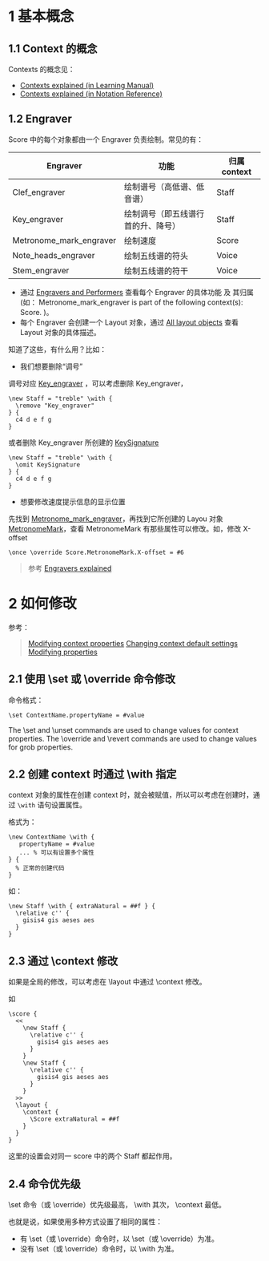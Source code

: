 # 1 基本概念

## 1.1 Context 的概念

Contexts 的概念见：
* [Contexts explained (in Learning Manual)](http://lilypond.org/doc/v2.18/Documentation/learning/contexts-explained)
* [Contexts explained (in Notation Reference)](http://lilypond.org/doc/v2.18/Documentation/notation/contexts-explained)

## 1.2 Engraver

Score 中的每个对象都由一个 Engraver 负责绘制。常见的有：

| Engraver | 功能 | 归属 context |
| --- | --- | --- |
| Clef_engraver | 绘制谱号（高低谱、低音谱） | Staff |
| Key_engraver | 绘制调号（即五线谱行首的升、降号） | Staff |
| Metronome_mark_engraver | 绘制速度 | Score |
| Note_heads_engraver  | 绘制五线谱的符头 | Voice| 
| Stem_engraver  | 绘制五线谱的符干 | Voice |

* 通过 [Engravers and Performers](http://lilypond.org/doc/v2.18/Documentation/internals/engravers-and-performers) 查看每个 Engraver 的具体功能 及 其归属 (如： Metronome_mark_engraver is part of the following context(s): Score. )。
* 每个 Engraver 会创建一个 Layout 对象，通过 [All layout objects](http://lilypond.org/doc/v2.18/Documentation/internals/all-layout-objects) 查看 Layout 对象的具体描述。


知道了这些，有什么用？比如：

* 我们想要删除“调号”

调号对应 [Key_engraver](http://lilypond.org/doc/v2.18/Documentation/internals/key_005fengraver) ，可以考虑删除 Key_engraver，

```
\new Staff = "treble" \with {
  \remove "Key_engraver"
} {
  c4 d e f g
}
```

或者删除 Key_engraver 所创建的 [KeySignature](http://lilypond.org/doc/v2.18/Documentation/internals/keysignature)

```
\new Staff = "treble" \with {
  \omit KeySignature
} {
  c4 d e f g
}
```

* 想要修改速度提示信息的显示位置

先找到 [Metronome_mark_engraver](http://lilypond.org/doc/v2.18/Documentation/internals/metronome_005fmark_005fengraver)，再找到它所创建的 Layou 对象 [MetronomeMark](http://lilypond.org/doc/v2.18/Documentation/internals/metronomemark)，查看 MetronomeMark 有那些属性可以修改。如，修改 X-offset 

```
\once \override Score.MetronomeMark.X-offset = #6
```

> 参考 [Engravers explained](http://lilypond.org/doc/v2.18/Documentation/learning/engravers-explained)


# 2 如何修改

参考： 
> [Modifying context properties](http://lilypond.org/doc/v2.18/Documentation/learning/modifying-context-properties)
> [Changing context default settings](http://lilypond.org/doc/v2.18/Documentation/notation/changing-context-default-settings)
> [Modifying properties](http://lilypond.org/doc/v2.18/Documentation/notation/modifying-properties.en.html)

## 2.1 使用 \set 或 \override 命令修改

命令格式：
```
\set ContextName.propertyName = #value
```

The \set and \unset commands are used to change values for context properties. The \override and \revert commands are used to change values for grob properties. 

## 2.2 创建 context 时通过 \with 指定

context 对象的属性在创建 context 时，就会被赋值，所以可以考虑在创建时，通过 `\with` 语句设置属性。

格式为：

```
\new ContextName \with {
   propertyName = #value
   ... % 可以有设置多个属性
} {
  % 正常的创建代码
}
```

如：

```
\new Staff \with { extraNatural = ##f } {
  \relative c'' {
    gisis4 gis aeses aes
  }
}
```

## 2.3 通过 \context 修改

如果是全局的修改，可以考虑在 \layout 中通过 \context 修改。

如

```
\score {
  <<
    \new Staff {
      \relative c'' {
        gisis4 gis aeses aes
      }
    }
    \new Staff {
      \relative c'' {
        gisis4 gis aeses aes
      }
    }
  >>
  \layout {
    \context {
      \Score extraNatural = ##f
    }
  }
}
```

这里的设置会对同一 score 中的两个 Staff 都起作用。

## 2.4 命令优先级

\set 命令（或 \override）优先级最高， \with 其次， \context 最低。

也就是说，如果使用多种方式设置了相同的属性：
* 有 \set（或 \override）命令时，以 \set（或 \override）为准。
* 没有 \set（或 \override）命令时，以 \with 为准。
